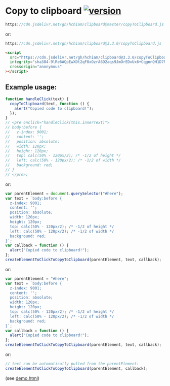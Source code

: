 # Copy to clipboard [![version](https://img.shields.io/github/release/hchiam/clipboard?style=flat-square)](https://github.com/hchiam/clipboard/releases)

```js
https://cdn.jsdelivr.net/gh/hchiam/clipboard@master/copyToClipboard.js
```

or:

```js
https://cdn.jsdelivr.net/gh/hchiam/clipboard@3.3.0/copyToClipboard.js
```

```html
<script
  src="https://cdn.jsdelivr.net/gh/hchiam/clipboard@3.3.0/copyToClipboard.js"
  integrity="sha384-9lRe6AQpEwXDt2qF8xOzrA6D2aqs9JmOrEDxUx6+CqgnnQH1D7NjUFEcP9Y5Uv7w"
  crossorigin="anonymous"
></script>
```

## Example usage:

```js
function handleClick(text) {
  copyToClipboard(text, function () {
    alert("Copied code to clipboard!");
  });
}
// <pre onclick="handleClick(this.innerText)">
// body:before {
//   z-index: 9001;
//   content: '';
//   position: absolute;
//   width: 120px;
//   height: 120px;
//   top: calc(50% - 120px/2); /* -1/2 of height */
//   left: calc(50% - 120px/2); /* -1/2 of width */
//   background: red;
// }
// </pre>;
```

or:

```js
var parentElement = document.querySelector("#here");
var text = `body:before {
  z-index: 9001;
  content: '';
  position: absolute;
  width: 120px;
  height: 120px;
  top: calc(50% - 120px/2); /* -1/2 of height */
  left: calc(50% - 120px/2); /* -1/2 of width */
  background: red;
}`;
var callback = function () {
  alert("Copied code to clipboard!");
};
createElementToClickToCopyToClipboard(parentElement, text, callback);
```

or:

```js
var parentElement = "#here";
var text = `body:before {
  z-index: 9001;
  content: '';
  position: absolute;
  width: 120px;
  height: 120px;
  top: calc(50% - 120px/2); /* -1/2 of height */
  left: calc(50% - 120px/2); /* -1/2 of width */
  background: red;
}`;
var callback = function () {
  alert("Copied code to clipboard!");
};
createElementToClickToCopyToClipboard(parentElement, text, callback);
```

or:

```js
// text can be automatically pulled from the parentElement:
createElementToClickToCopyToClipboard(parentElement, callback);
```

(see [demo.html](https://github.com/hchiam/clipboard/blob/master/demo.html))
